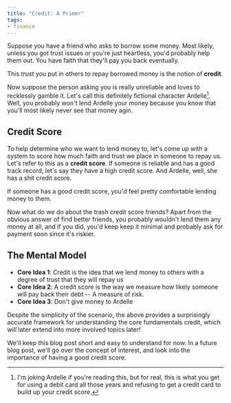 ```yaml
---
title: "Credit: A Primer"
tags:
- finance
---
```

Suppose you have a friend who asks to borrow some money. Most likely, 
unless you got trust issues or you're just heartless,
you'd probably help them out. You have faith that they'll pay you back eventually.

This *trust* you put in others to repay borrowed money is the notion of
**credit**. 

Now suppose the person asking you is really unreliable and loves to recklessly gamble it.
Let's call this definitely fictional character Ardelle[^0]. 
Well, you probably won't lend Ardelle your money because you know that you'll most likely never see that money agin.

## Credit Score
To help determine who we want to lend money to, let's come up with a system to score how much faith and trust we place in someone
to repay us. Let's refer to this as a **credit score**. If someone is reliable and has a good track 
record, let's say they have a high credit score. And Ardelle, well, she has a shit credit score.

If someone has a good credit score, you'd feel pretty comfortable lending money to them.

Now what do we do about the trash credit score friends? Apart from the obvious answer
of find better friends, you probably wouldn't lend them any money at all, and if you did, you'd keep
keep it minimal and probably ask for payment soon since it's riskier.

## The Mental Model
- **Core Idea 1**: Credit is the idea that we lend money to others with a degree of trust that they will repay us
- **Core Idea 2**: A credit score is the way we measure how likely someone will pay back their debt -- A measure of risk.
- **Core Idea 3**: Don't give money to Ardelle
  
Despite the simplicity of the scenario, the above provides a surprisingly accurate framework
for understanding the core fundamentals credit, which will later extend into more involved topics later!

We'll keep this blog post short and easy to understand for now.
In a future blog post, we'll go over the concept of interest, and look into
the importance of having a good credit score.

[^0]: I'm joking Ardelle if you're reading this, but for real, this is what you get for using a debit card all those years and refusing to get a credit card to build up your credit score.